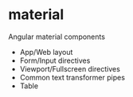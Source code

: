# material

Angular material components

- App/Web layout
- Form/Input directives
- Viewport/Fullscreen directives
- Common text transformer pipes
- Table
